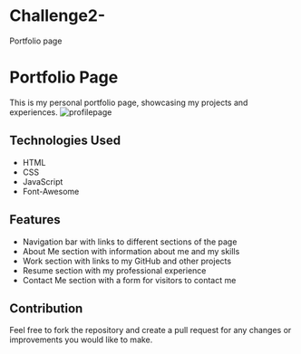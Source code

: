 # Challenge2-
Portfolio page 
# Portfolio Page

This is my personal portfolio page, showcasing my projects and experiences.
![profilepage](https://user-images.githubusercontent.com/109132522/215359288-e3bc9342-d5ae-4d0a-9992-4ce45960583c.PNG)




## Technologies Used
- HTML
- CSS
- JavaScript
- Font-Awesome

## Features
- Navigation bar with links to different sections of the page
- About Me section with information about me and my skills
- Work section with links to my GitHub and other projects
- Resume section with my professional experience
- Contact Me section with a form for visitors to contact me


## Contribution
Feel free to fork the repository and create a pull request for any changes or improvements you would like to make.

